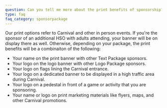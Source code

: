 ```yaml
---
question: Can you tell me more about the print benefits of sponsorship?
type: faq
faq_category: sponsorpackage
---
```

Our print options refer to Carnival and other in person events. If you're the sponsor of an additional HSO with adults attending, your banner will be on display there as well. Otherwise, depending on your package, the print benefits will be a combinaiton of the following:

- Your name on the print banner with other Text Package sponsors.
- Your logo on the logo banner with other Logo Package sponsors.
- Your logo on flags lining the Carnival entrance.
- Your logo on a dedicated banner to be displayed in a high traffic area during Carnival.
- Your logo on a pedestal in front of a game or activity that you are sponsoring.
- Your name or logo on print marketing materials like flyers, maps, and other Carnival promotions.